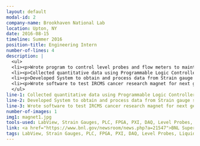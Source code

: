 ```yaml
---
layout: default
modal-id: 2
company-name: Brookhaven National Lab
location: Upton, NY
date: 2016-08-15
timeline: Summer 2016
position-title: Engineering Intern
number-of-lines: 4
description: |
  <ul>
  <li><p>Wrote program to control level probes and flow meters to maintain liquid helium levels in superconducting magnets.</p></li>
  <li><p>Collected quantitative data using Programmable Logic Controllers (PLCs) and Field Programmable Gate Arrays (FPGA).</p></li>
  <li><p>Developed System to obtain and process data from Strain gauge sensors.</p></li>
  <li><p>Wrote software to test IRCMS cancer research magnet for next generation oncology treatment.</p></li>
  </ul>
line-1: Collected quantitative data using Programmable Logic Controllers (PLCs) and Field Programmable Gate Arrays (FPGA)
line-2:	Developed System to obtain and process data from Strain gauge sensors.
line-3:	Wrote software to test IRCMS cancer research magnet for next generation oncology treatment.
number-of-images: 1
img1: magnet1.jpg
tools-used: LabView, Strain Gauges, PLC, FPGA, PXI, DAQ, Level Probes, Flow meters, Superconducting, Magnets.
link: <a href="https://www.bnl.gov/newsroom/news.php?a=21547">BNL Superconducting Magnet Info</a>
tags: LabView, Strain Gauges, PLC, FPGA, PXI, DAQ, Level Probes, Liquid Helium, Flow meters, Superconducting, Magnets, Cryogenics.
---
```

